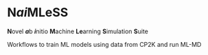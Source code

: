 # N*ai*MLeSS
**N**ovel ***a***b ***i***nitio **M**achine **Le**arning **S**imulation **S**uite

Workflows to train ML models using data from CP2K and run ML-MD
